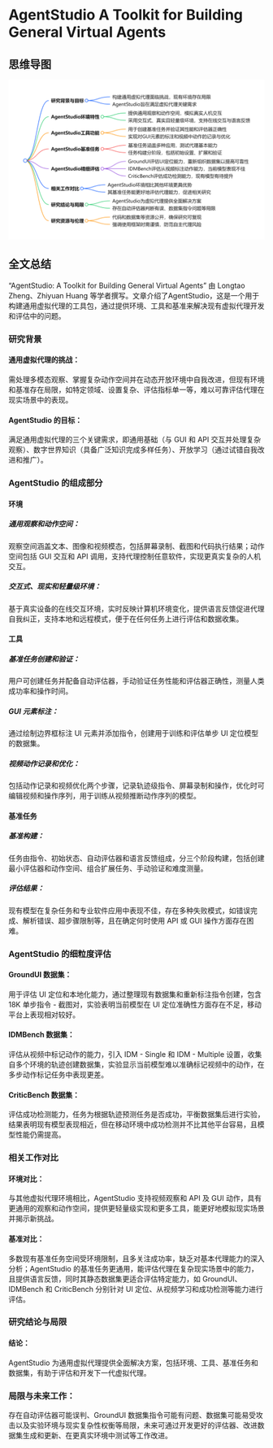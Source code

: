 # AgentStudio A Toolkit for Building General Virtual Agents

## 思维导图
![思维导图](/imgs/AgentStudio-A-Toolkit-for-Building-General-Virtual-Agents.jpg)

## 全文总结
“AgentStudio: A Toolkit for Building General Virtual Agents” 由 Longtao Zheng、Zhiyuan Huang 等学者撰写。文章介绍了AgentStudio，这是一个用于构建通用虚拟代理的工具包，通过提供环境、工具和基准来解决现有虚拟代理开发和评估中的问题。
### 研究背景
#### 通用虚拟代理的挑战：
需处理多模态观察、掌握复杂动作空间并在动态开放环境中自我改进，但现有环境和基准存在局限，如特定领域、设置复杂、评估指标单一等，难以可靠评估代理在现实场景中的表现。
#### AgentStudio 的目标：
满足通用虚拟代理的三个关键需求，即通用基础（与 GUI 和 API 交互并处理复杂观察）、数字世界知识（具备广泛知识完成多样任务）、开放学习（通过试错自我改进和推广）。
### AgentStudio 的组成部分
#### 环境
##### 通用观察和动作空间：
观察空间涵盖文本、图像和视频模态，包括屏幕录制、截图和代码执行结果；动作空间包括 GUI 交互和 API 调用，支持代理控制任意软件，实现更真实复杂的人机交互。
##### 交互式、现实和轻量级环境：
基于真实设备的在线交互环境，实时反映计算机环境变化，提供语言反馈促进代理自我纠正，支持本地和远程模式，便于在任何任务上进行评估和数据收集。
#### 工具
##### 基准任务创建和验证：
用户可创建任务并配备自动评估器，手动验证任务性能和评估器正确性，测量人类成功率和操作时间。
##### GUI 元素标注：
通过绘制边界框标注 UI 元素并添加指令，创建用于训练和评估单步 UI 定位模型的数据集。
##### 视频动作记录和优化：
包括动作记录和视频优化两个步骤，记录轨迹级指令、屏幕录制和操作，优化时可编辑视频和操作序列，用于训练从视频推断动作序列的模型。
#### 基准任务
##### 基准构建：
任务由指令、初始状态、自动评估器和语言反馈组成，分三个阶段构建，包括创建最小评估器和动作空间、组合扩展任务、手动验证和难度测量。
##### 评估结果：
现有模型在复杂任务和专业软件应用中表现不佳，存在多种失败模式，如错误完成、解析错误、超步骤限制等，且在确定何时使用 API 或 GUI 操作方面存在困难。
### AgentStudio 的细粒度评估
#### GroundUI 数据集：
用于评估 UI 定位和本地化能力，通过整理现有数据集和重新标注指令创建，包含 18K 单步指令 - 截图对，实验表明当前模型在 UI 定位准确性方面存在不足，移动平台上表现相对较好。
#### IDMBench 数据集：
评估从视频中标记动作的能力，引入 IDM - Single 和 IDM - Multiple 设置，收集自多个环境的轨迹创建数据集，实验显示当前模型难以准确标记视频中的动作，在多步动作标记任务中表现更差。
#### CriticBench 数据集：
评估成功检测能力，任务为根据轨迹预测任务是否成功，平衡数据集后进行实验，结果表明现有模型表现相近，但在移动环境中成功检测并不比其他平台容易，且模型性能仍需提高。
### 相关工作对比
#### 环境对比：
与其他虚拟代理环境相比，AgentStudio 支持视频观察和 API 及 GUI 动作，具有更通用的观察和动作空间，提供更轻量级实现和更多工具，能更好地模拟现实场景并揭示新挑战。
#### 基准对比：
多数现有基准任务空间受环境限制，且多关注成功率，缺乏对基本代理能力的深入分析；AgentStudio 的基准任务更通用，能评估代理在复杂现实场景中的能力，且提供语言反馈，同时其静态数据集更适合评估特定能力，如 GroundUI、IDMBench 和 CriticBench 分别针对 UI 定位、从视频学习和成功检测等能力进行评估。
### 研究结论与局限
#### 结论：
AgentStudio 为通用虚拟代理提供全面解决方案，包括环境、工具、基准任务和数据集，有助于评估和开发下一代虚拟代理。
### 局限与未来工作：
存在自动评估器可能误判、GroundUI 数据集指令可能有问题、数据集可能易受攻击以及实验环境与现实复杂性权衡等局限，未来可通过开发更好的评估器、改进数据集生成和更新、在更真实环境中测试等工作改进。

